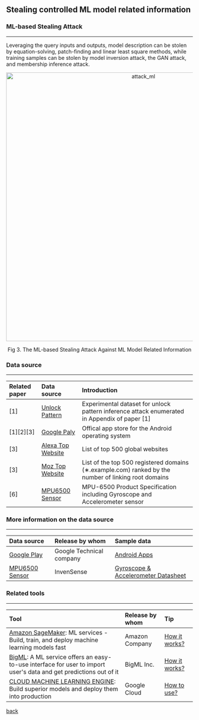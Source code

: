## Stealing controlled ML model related information

### ML-based Stealing Attack

***
<p>Leveraging the query inputs and outputs, model description can be stolen by equation-solving, patch-finding and linear least square methods, while training samples can be stolen by model inversion attack, the GAN attack, and membership inference attack.</p>

<p align="center"><img width="725" alt="attack_ml" src="https://user-images.githubusercontent.com/13388819/51515245-040df880-1e67-11e9-9ac6-a25db9fac554.png"></p> 
<p align="center">Fig 3. The ML-based Stealing Attack Against ML Model Related Information</p>


### Data source

***


|Related paper         | Data source          | Introduction|
|:-------------|:------------------|:------|
|[1]       |[Unlock Pattern](https://ieeexplore.ieee.org/stamp/stamp.jsp?tp=&arnumber=7546515) |Experimental dataset for unlock pattern inference attack enumerated in Appendix of paper [1]|
|[1][2][3] |[Google Paly](https://play.google.com/store)  |Offical app store for the Android operating system |
|[3]       |[Alexa Top Website](https://www.alexa.com/topsites)      |List of top 500 global websites |
|[3]       |[Moz Top Website](https://moz.com/top500)          |List of the top 500 registered domains (∗.example.com) ranked by the number of linking root domains |
|[6]       |[MPU6500 Sensor](https://www.invensense.com/wp-content/uploads/2015/02/MPU-6500-Datasheet2.pdf)  |MPU-6500 Product Specification including Gyroscope and Accelerometer sensor |



### More information on the data source


***


|Data source         | Release by whom          | Sample data |
|:-------------|:------------------|:------|
|[Google Play](https://play.google.com/store?hl=en) |Google Technical company  |[Android Apps](https://play.google.com/store/apps?hl=en) |
|[MPU6500 Sensor](https://www.invensense.com/wp-content/uploads/2015/02/MPU-6500-Datasheet2.pdf) |InvenSense | [Gyroscope & Accelerometer Datasheet](https://www.invensense.com/wp-content/uploads/2015/02/MPU-6500-Datasheet2.pdf) |


### Related tools

***




|Tool         | Release by whom          | Tip |
|:-------------|:------------------|:------|
|[Amazon SageMaker](https://aws.amazon.com/sagemaker/): ML services - Build, train, and deploy machine learning models fast |Amazon Company |[How it works?](https://docs.aws.amazon.com/sagemaker/latest/dg/how-it-works.html) |
|[BigML](https://bigml.com/): A ML service offers an easy-to-use interface for user to import user's data and get predictions out of it  |BigML Inc. |[How it works?](https://bigml.com/how_it_works) |
|[CLOUD MACHINE LEARNING ENGINE](https://cloud.google.com/ml-engine/): Build superior models and deploy them into production |Google Cloud |[How to use?](https://cloud.google.com/ml-engine/docs/tensorflow/how-tos) |




[back](https://github.com/skyInGitHub/Machine-Learning-Based-Cyber-Attacks-Targeting-on-Controlled-Information-A-Survey)
